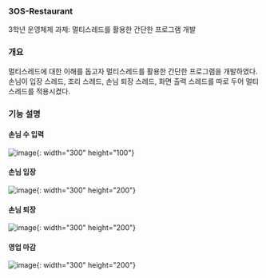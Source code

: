 ### 3OS-Restaurant
3학년 운영체제 과제: 멀티스레드를 활용한 간단한 프로그램 개발

### 개요
멀티스레드에 대한 이해를 돕고자 멀티스레드를 활용한 간단한 프로그램을 개발하였다.
손님이 입장 스레드, 조리 스레드, 손님 퇴장 스레드, 화면 출력 스레드를 따로 두어 멀티스레드를 적용시켰다.

### 기능 설명
#### 손님 수 입력
![image](https://user-images.githubusercontent.com/77527453/124612751-8ced4300-dead-11eb-92ff-ebbcd6c71a33.png){: width="300" height="100"}

#### 손님 입장
![image](https://user-images.githubusercontent.com/77527453/124613103-dccc0a00-dead-11eb-802b-7a03e90afc1b.png){: width="300" height="200"}

#### 손님 퇴장
![image](https://user-images.githubusercontent.com/77527453/124613186-ef464380-dead-11eb-82f1-1db5a232bcfc.png){: width="300" height="200"}

#### 영업 마감
![image](https://user-images.githubusercontent.com/77527453/124613249-fe2cf600-dead-11eb-81e1-d0db992f7a0b.png){: width="300" height="200"}



